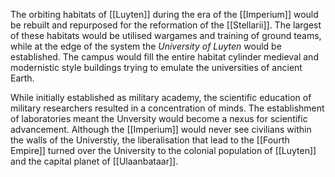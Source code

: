 The orbiting habitats of [[Luyten]] during the era of the [[Imperium]] would be rebuilt and repurposed for the reformation of the [[Stellarii]]. The largest of these habitats would be utilised wargames and training of ground teams, while at the edge of the system the *University of Luyten* would be established. The campus would fill the entire habitat cylinder medieval and modernistic style buildings trying to emulate the universities of ancient Earth.   

While initially established as military academy, the scientific education of military researchers resulted in a concentration of minds. The establishment of laboratories meant the Unversity would become a nexus for scientific advancement. Although the [[Imperium]] would never see civilians within the walls of the Universtiy, the liberalisation that lead to the [[Fourth Empire]] turned over the University to the colonial population of [[Luyten]] and the capital planet of [[Ulaanbataar]].  
